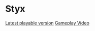 # Styx

[Latest playable version](https://pyotrromanov.itch.io/styx)
[Gameplay Video](https://www.youtube.com/watch?v=A_k_ByF_etU)
